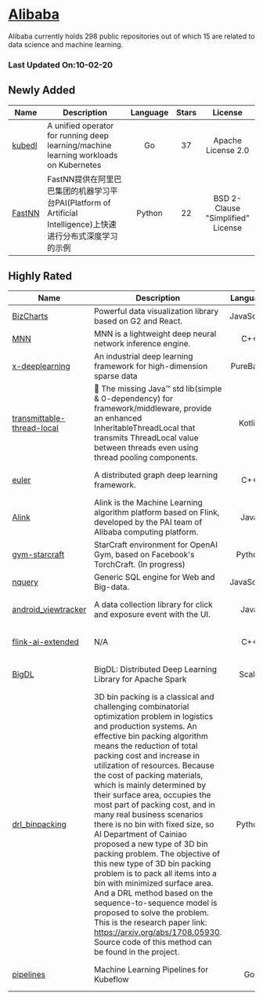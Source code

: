 # [Alibaba](https://github.com/alibaba)

Alibaba currently holds 298 public repositories out of which 15 are related to data science and machine learning.

 ### Last Updated On:10-02-20

## Newly Added

| Name | Description | Language | Stars | License |
| ---- | ----------- | :--------: | :-----: | :-------: |
| [kubedl](https://github.com/alibaba/kubedl) | A unified operator for running deep learning/machine learning workloads on Kubernetes | Go | 37 | Apache License 2.0 |
| [FastNN](https://github.com/alibaba/FastNN) | FastNN提供在阿里巴巴集团的机器学习平台PAI(Platform of Artificial Intelligence)上快速进行分布式深度学习的示例 | Python | 22 | BSD 2-Clause "Simplified" License |

## Highly Rated

| Name | Description | Language | Stars | License |
| ---- | ----------- | :--------: | :-----: | :-------: |
 | [BizCharts](https://github.com/alibaba/BizCharts) | Powerful data visualization library based on G2 and React. | JavaScript | 4842 | MIT License |
| [MNN](https://github.com/alibaba/MNN) | MNN is a lightweight deep neural network inference engine. | C++ | 3501 | N/A |
| [x-deeplearning](https://github.com/alibaba/x-deeplearning) | An industrial deep learning framework for high-dimension sparse data | PureBasic | 3198 | Apache License 2.0 |
| [transmittable-thread-local](https://github.com/alibaba/transmittable-thread-local) | 📌 The missing Java™ std lib(simple & 0-dependency) for framework/middleware, provide an enhanced InheritableThreadLocal that transmits ThreadLocal value between threads even using thread pooling components. | Kotlin | 2557 | Apache License 2.0 |
| [euler](https://github.com/alibaba/euler) | A distributed graph deep learning framework. | C++ | 1978 | Apache License 2.0 |
| [Alink](https://github.com/alibaba/Alink) | Alink is the Machine Learning algorithm platform based on Flink, developed by the PAI team of Alibaba computing platform.  | Java | 1939 | Apache License 2.0 |
| [gym-starcraft](https://github.com/alibaba/gym-starcraft) | StarCraft environment for OpenAI Gym, based on Facebook's TorchCraft. (In progress)  | Python | 498 | N/A |
| [nquery](https://github.com/alibaba/nquery) | Generic SQL engine for Web and Big-data. | JavaScript | 313 | N/A |
| [android_viewtracker](https://github.com/alibaba/android_viewtracker) | A data collection library for click and exposure event with the UI. | Java | 179 | Apache License 2.0 |
| [flink-ai-extended](https://github.com/alibaba/flink-ai-extended) | N/A | C++ | 168 | Apache License 2.0 |
| [BigDL](https://github.com/alibaba/BigDL) | BigDL: Distributed Deep Learning Library for Apache Spark | Scala | 51 | Apache License 2.0 |
| [drl_binpacking](https://github.com/alibaba/drl_binpacking) | 3D bin packing is a classical and challenging combinatorial optimization problem in logistics and production systems. An effective bin packing algorithm means the reduction of total packing cost and increase in utilization of resources.  Because the cost of packing materials, which is mainly determined by their surface area, occupies the most part of packing cost, and in many real business scenarios there is no bin with fixed size, so AI Department of Cainiao proposed a new type of 3D bin packing problem. The objective of this new type of 3D bin packing problem is to pack all items into a bin with minimized surface area. And a DRL method based on the sequence-to-sequence model is proposed to solve the problem. This is the research paper link: https://arxiv.org/abs/1708.05930. Source code of this method can be found in the project. | Python | 35 | N/A |
| [pipelines](https://github.com/alibaba/pipelines) | Machine Learning Pipelines for Kubeflow | Go | 4 | Apache License 2.0 |
